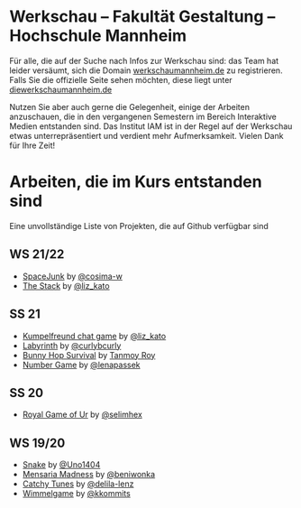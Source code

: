 # Werkschau – Fakultät Gestaltung – Hochschule Mannheim

Für alle, die auf der Suche nach Infos zur Werkschau sind: das Team hat leider versäumt, sich die Domain [werkschaumannheim.de](https://werkschaumannheim.de/) zu registrieren. Falls Sie die offizielle Seite sehen möchten, diese liegt unter [diewerkschaumannheim.de](http://diewerkschaumannheim.de)

Nutzen Sie aber auch gerne die Gelegenheit, einige der Arbeiten anzuschauen, die in den vergangenen Semestern im Bereich Interaktive Medien entstanden sind. Das Institut IAM ist in der Regel auf der Werkschau etwas unterrepräsentiert und verdient mehr Aufmerksamkeit. Vielen Dank für Ihre Zeit!


# Arbeiten, die im Kurs entstanden sind

Eine unvollständige Liste von Projekten, die auf Github verfügbar sind

## WS 21/22

- [SpaceJunk](https://cosima-w.github.io/SpaceJunk/) by [@cosima-w](https://github.com/cosima-w/SpaceJunk)
- [The Stack](https://lizkato.github.io/the-stack/) by [@liz_kato](https://github.com/LizKato)

## SS 21

- [Kumpelfreund chat game](https://lizkato.github.io/Kumpelfreund-chat-game/) by [@liz_kato](https://github.com/LizKato)
- [Labyrinth](https://curlybcurly.github.io/hsma-2021-html/game/index.html) by [@curlybcurly](https://github.com/curlybcurly)
- [Bunny Hop Survival](https://github.com/TEE-ROY-COMICS/bunnyhopsurvival) by [Tanmoy Roy](https://github.com/TEE-ROY-COMICS)
- [Number Game](https://lenapassek.github.io/HTML-Kurs/Game/game.html) by [@lenapassek](https://github.com/lenapassek)

## SS 20

- [Royal Game of Ur](https://selimhex.com/portal/UR/) by [@selimhex](https://github.com/selimhex)

## WS 19/20

- [Snake](https://github.com/Uno1404/Uno1404.github.io) by [@Uno1404](https://github.com/Uno1404)
- [Mensaria Madness](https://github.com/beniwonka/mensaria-madness) by [@beniwonka](https://github.com/beniwonka)
- [Catchy Tunes](https://github.com/delila-lenz/catchy-tunes) by [@delila-lenz](https://github.com/delila-lenz)
- [Wimmelgame](https://github.com/kkommits/wimmelgame) by [@kkommits](https://github.com/kkommits)
